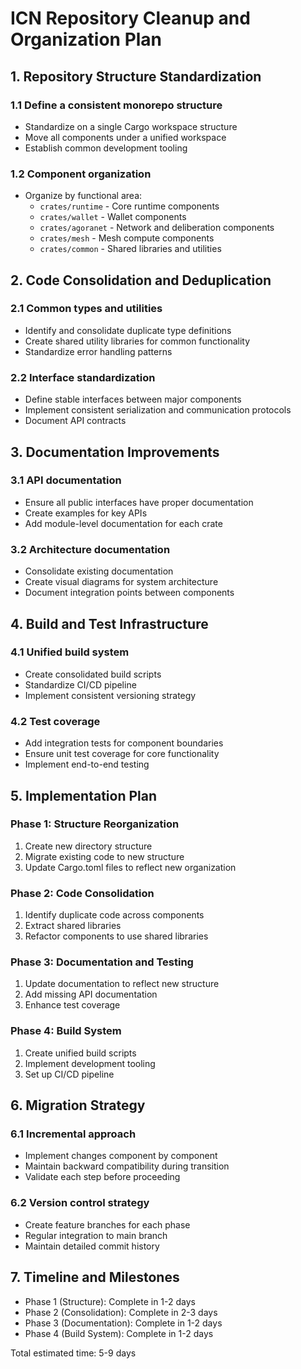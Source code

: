 # ICN Repository Cleanup and Organization Plan

## 1. Repository Structure Standardization

### 1.1 Define a consistent monorepo structure
- Standardize on a single Cargo workspace structure
- Move all components under a unified workspace
- Establish common development tooling

### 1.2 Component organization
- Organize by functional area:
  - `crates/runtime` - Core runtime components
  - `crates/wallet` - Wallet components
  - `crates/agoranet` - Network and deliberation components
  - `crates/mesh` - Mesh compute components
  - `crates/common` - Shared libraries and utilities

## 2. Code Consolidation and Deduplication

### 2.1 Common types and utilities
- Identify and consolidate duplicate type definitions
- Create shared utility libraries for common functionality
- Standardize error handling patterns

### 2.2 Interface standardization
- Define stable interfaces between major components
- Implement consistent serialization and communication protocols
- Document API contracts

## 3. Documentation Improvements

### 3.1 API documentation
- Ensure all public interfaces have proper documentation
- Create examples for key APIs
- Add module-level documentation for each crate

### 3.2 Architecture documentation
- Consolidate existing documentation
- Create visual diagrams for system architecture
- Document integration points between components

## 4. Build and Test Infrastructure

### 4.1 Unified build system
- Create consolidated build scripts
- Standardize CI/CD pipeline
- Implement consistent versioning strategy

### 4.2 Test coverage
- Add integration tests for component boundaries
- Ensure unit test coverage for core functionality
- Implement end-to-end testing

## 5. Implementation Plan

### Phase 1: Structure Reorganization
1. Create new directory structure
2. Migrate existing code to new structure
3. Update Cargo.toml files to reflect new organization

### Phase 2: Code Consolidation
1. Identify duplicate code across components
2. Extract shared libraries
3. Refactor components to use shared libraries

### Phase 3: Documentation and Testing
1. Update documentation to reflect new structure
2. Add missing API documentation
3. Enhance test coverage

### Phase 4: Build System
1. Create unified build scripts
2. Implement development tooling
3. Set up CI/CD pipeline

## 6. Migration Strategy

### 6.1 Incremental approach
- Implement changes component by component
- Maintain backward compatibility during transition
- Validate each step before proceeding

### 6.2 Version control strategy
- Create feature branches for each phase
- Regular integration to main branch
- Maintain detailed commit history

## 7. Timeline and Milestones

- Phase 1 (Structure): Complete in 1-2 days
- Phase 2 (Consolidation): Complete in 2-3 days
- Phase 3 (Documentation): Complete in 1-2 days
- Phase 4 (Build System): Complete in 1-2 days

Total estimated time: 5-9 days 